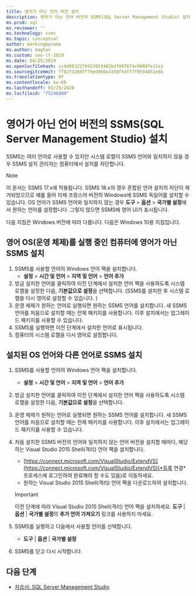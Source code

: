 ```yaml
---
title: 영어가 아닌 언어 버전 설치
description: 영어가 아닌 언어 버전의 SSMS(SQL Server Management Studio) 설치
ms.prod: sql
ms.reviewer: ''
ms.technology: ssms
ms.topic: conceptual
author: markingmyname
ms.author: maghan
ms.custom: seo-lt-2019
ms.date: 04/25/2019
ms.openlocfilehash: cc4d98322f0422053402bdf097674c90807e11a1
ms.sourcegitcommit: ff82f3260ff79ed860a7a58f54ff7f0594851e6b
ms.translationtype: HT
ms.contentlocale: ko-KR
ms.lasthandoff: 03/29/2020
ms.locfileid: "75246880"
---
```

# <a name="install-non-english-language-versions-of-sql-server-management-studio-ssms"></a>영어가 아닌 언어 버전의 SSMS(SQL Server Management Studio) 설치

SSMS는 여러 언어로 사용할 수 있지만 시스템 로캘이 SSMS 언어와 일치하지 않을 경우 SSMS 설치 관리자는 컴퓨터에서 설치를 차단합니다.

> [!NOTE]
> 이 문서는 SSMS 17.x에 적용됩니다. SSMS 18.x의 경우 혼합된 언어 설치의 차단이 제거되었으므로 예를 들어 이제 프랑스어 버전의 Windows에 SSMS 독일어를 설치할 수 있습니다. OS 언어가 SSMS 언어와 일치하지 않는 경우 **도구** > **옵션** > **국가별 설정**에서 원하는 언어를 설정합니다. 그렇지 않으면 SSMS에 영어 UI가 표시됩니다.

다음 지침은 Windows 버전에 따라 다릅니다. 다음은 Windows 10용 지침입니다.

## <a name="install-non-english-ssms-on-a-computer-running-an-english-operating-system-os"></a>영어 OS(운영 체제)를 실행 중인 컴퓨터에 영어가 아닌 SSMS 설치

1. SSMS를 사용할 언어의 Windows 언어 팩을 설치합니다.
   - **설정** > **시간 및 언어** > **지역 및 언어** > **언어 추가**
2. 방금 설치한 언어를 클릭하여 이전 단계에서 설치한 언어 팩을 사용하도록 시스템 로캘을 설정한 다음, **기본값으로 설정**을 선택합니다. (SSMS를 설치한 후 시스템 로캘을 다시 영어로 설정할 수 있습니다. )
3. 운영 체제가 원하는 언어로 실행되면 원하는 SSMS 언어를 설치합니다. 새 SSMS 언어를 처음으로 설치할 때는 전체 패키지를 사용합니다. 이후 설치에서는 업그레이드 패키지를 사용할 수 있습니다.
4. SSMS를 실행하면 이전 단계에서 설치한 언어로 표시됩니다.
5. 컴퓨터의 시스템 로캘을 다시 영어로 설정합니다.

## <a name="install-ssms-in-a-language-other-than-the-language-of-the-installed-os"></a>설치된 OS 언어와 다른 언어로 SSMS 설치

1. SSMS를 사용할 언어의 Windows 언어 팩을 설치합니다.
   - **설정** > **시간 및 언어** > **지역 및 언어** > **언어 추가**
2. 방금 설치한 언어를 클릭하여 이전 단계에서 설치한 언어 팩을 사용하도록 시스템 로캘을 설정한 다음, **기본값으로 설정**을 선택합니다.
3. 운영 체제가 원하는 언어로 실행되면 원하는 SSMS 언어를 설치합니다. 새 SSMS 언어를 처음으로 설치할 때는 전체 패키지를 사용합니다. 이후 설치에서는 업그레이드 패키지를 사용할 수 있습니다.
4. 처음 설치한 SSMS 버전의 언어와 일치하지 않는 언어 버전을 설치할 때마다, 해당하는 Visual Studio 2015 Shell(격리) 언어 팩을 설치합니다.
   - [https://connect.microsoft.com/VisualStudio/ExtendVS](https://connect.microsoft.com/VisualStudio/ExtendVS)(*등록 연결* 프로세스에 로그인하여 완료해야 할 수도 있음)로 이동하세요.
   - 원하는 Visual Studio 2015 Shell(격리) 언어 팩을 다운로드하여 설치합니다.

   > [!IMPORTANT]
   > 이전 단계에 따라 Visual Studio 2015 Shell(격리) 언어 팩을 설치하세요. **도구** | **옵션** | **국가별 설정**의 **추가 언어 가져오기** 링크를 사용하지 마세요.

5. SSMS를 실행하고 다음에서 사용할 언어를 선택합니다.
   - **도구** | **옵션** | **국가별 설정**
6. SSMS를 닫고 다시 시작합니다.

## <a name="next-steps"></a>다음 단계

- [자습서: SQL Server Management Studio](https://docs.microsoft.com/sql/ssms/tutorials/tutorial-sql-server-management-studio)
